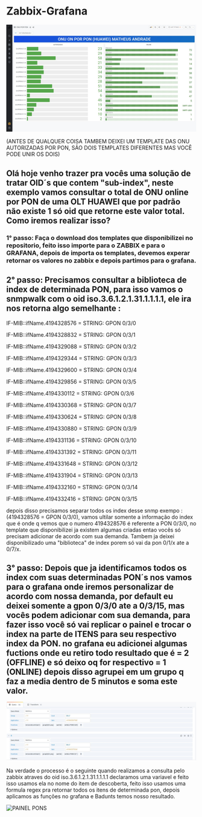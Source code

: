 # Zabbix-Grafana
![PAINEL PONS](https://github.com/matheusandrades/Zabbix-Grafana/blob/main/img/photo5019462669371025653.jpg)

(ANTES DE QUALQUER COISA TAMBEM DEIXEI UM TEMPLATE DAS ONU AUTORIZADAS POR PON, SÃO DOIS TEMPLATES DIFERENTES MAS VOCÊ PODE UNIR OS DOIS)

## Olá hoje venho trazer pra vocês uma solução de tratar OID´s que contem "sub-index", neste exemplo vamos consultar o total de ONU online por PON de uma OLT HUAWEI que por padrão não existe 1 só oid que retorne este valor total. Como iremos realizar isso?



### 1° passo: Faça o download dos templates que disponibilizei no repositorio, feito isso importe para o ZABBIX e para o GRAFANA, depois de importa os templates, devemos experar retornar os valores no zabbix e depois partimos para o grafana.


## 2° passo: Precisamos consultar a biblioteca de index de determinada PON, para isso vamos o snmpwalk com o oid iso.3.6.1.2.1.31.1.1.1.1, ele ira nos retorna algo semelhante : 


IF-MIB::ifName.4194328576 = STRING: GPON 0/3/0

IF-MIB::ifName.4194328832 = STRING: GPON 0/3/1

IF-MIB::ifName.4194329088 = STRING: GPON 0/3/2

IF-MIB::ifName.4194329344 = STRING: GPON 0/3/3

IF-MIB::ifName.4194329600 = STRING: GPON 0/3/4

IF-MIB::ifName.4194329856 = STRING: GPON 0/3/5

IF-MIB::ifName.4194330112 = STRING: GPON 0/3/6

IF-MIB::ifName.4194330368 = STRING: GPON 0/3/7

IF-MIB::ifName.4194330624 = STRING: GPON 0/3/8

IF-MIB::ifName.4194330880 = STRING: GPON 0/3/9

IF-MIB::ifName.4194331136 = STRING: GPON 0/3/10

IF-MIB::ifName.4194331392 = STRING: GPON 0/3/11

IF-MIB::ifName.4194331648 = STRING: GPON 0/3/12

IF-MIB::ifName.4194331904 = STRING: GPON 0/3/13

IF-MIB::ifName.4194332160 = STRING: GPON 0/3/14

IF-MIB::ifName.4194332416 = STRING: GPON 0/3/15


depois disso precisamos separar todos os index desse snmp exempo : (4194328576 = GPON 0/3/0), vamos ultilar somente a informação do index que é onde q vemos que o numero 4194328576 é referente a PON 0/3/0, no template que disponibilizei ja existem algumas criadas entao vocês só precisam adicionar de acordo com sua demanda. Tambem ja deixei disponibilizado uma "biblioteca" de index porem só vai da pon 0/1/x ate a 0/7/x.


## 3° passo: Depois que ja identificamos todos os index com suas determinadas PON´s nos vamos para o grafana onde iremos personalizar de acordo com nossa demanda, por default eu deixei somente a gpon 0/3/0 ate a 0/3/15, mas vocês podem adicionar com sua demanda, para fazer isso você só vai replicar o painel e trocar o index na parte de ITENS para seu respectivo index da PON. no grafana eu adicionei algumas fuctions onde eu retiro todo resultado que é = 2 (OFFLINE) e só deixo oq for respectivo = 1 (ONLINE) depois disso agrupei em um grupo q faz a media dentro de 5 minutos e soma este valor.

![PAINEL PONS](https://github.com/matheusandrades/Zabbix-Grafana/blob/main/img/photo5019462669371025655.jpg)

Na verdade o processo é o seguinte quando realizamos a consulta pelo zabbix atraves do oid iso.3.6.1.2.1.31.1.1.1.1 declaramos uma variavel e feito isso usamos ela no nome do item de descoberta, feito isso usamos uma formula regex pra retornar todos os itens de determinada pon, depois aplicamos as funções no grafana e Badunts temos nosso resultado.


![PAINEL PONS](https://github.com/matheusandrades/Zabbix-Grafana-Huawei/blob/main/img/photo5019462669371025656.jpg)







